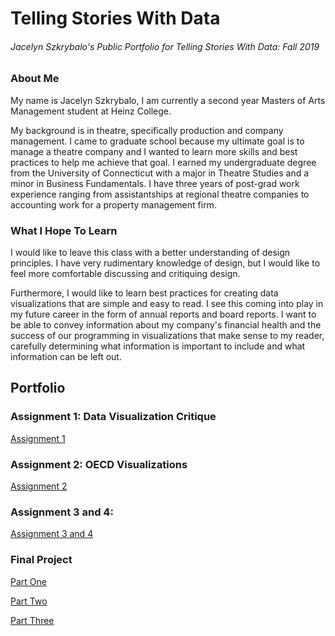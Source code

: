# Telling Stories With Data
###### Jacelyn Szkrybalo's Public Portfolio for Telling Stories With Data: Fall 2019 

### About Me
My name is Jacelyn Szkrybalo, I am currently a second year Masters of Arts Management student at Heinz College. 

My background is in theatre, specifically production and company management. I came to graduate school because my ultimate goal is to manage a theatre company and I wanted to learn more skills and best practices to help me achieve that goal. I earned my undergraduate degree from the University of Connecticut with a major in Theatre Studies and a minor in Business Fundamentals. I have three years of post-grad work experience ranging from assistantships at regional theatre companies to accounting work for a property management firm. 

### What I Hope To Learn
I would like to leave this class with a better understanding of design principles. I have very rudimentary knowledge of design, but I would like to feel more comfortable discussing and critiquing design. 

Furthermore, I would like to learn best practices for creating data visualizations that are simple and easy to read. I see this coming into play in my future career in the form of annual reports and board reports. I want to be able to convey information about my company's financial health and the success of our programming in visualizations that make sense to my reader, carefully determining what information is important to include and what information can be left out. 

## Portfolio

### Assignment 1: Data Visualization Critique
[Assignment 1](/Assignment_1.md)

### Assignment 2: OECD Visualizations
[Assignment 2](/OECD.md)

### Assignment 3 and 4: 
[Assignment 3 and 4](/Assignment3.md)

### Final Project
[Part One](/Final_project.md)

[Part Two](/Final_Project_2.md)

[Part Three](/Final_Project_3.md)




